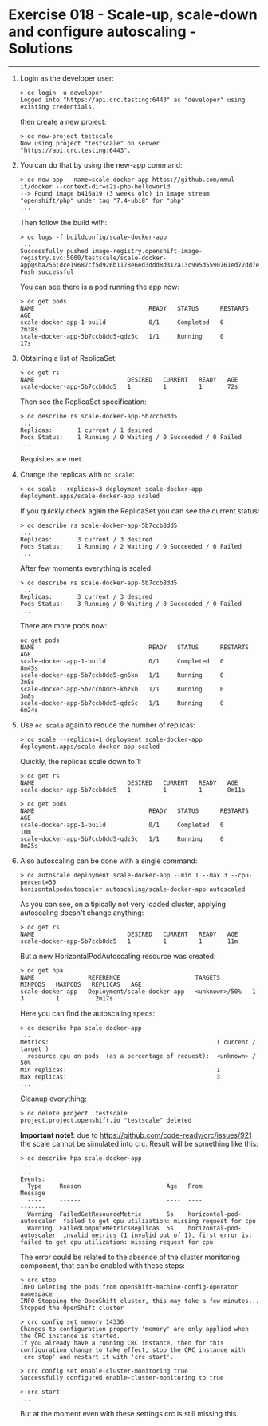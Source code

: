 # Exercise 018 - Scale-up, scale-down and configure autoscaling - Solutions

---

1. Login as the developer user:

   ```console
   > oc login -u developer
   Logged into "https://api.crc.testing:6443" as "developer" using existing credentials.
   ```

   then create a new project:

   ```
   > oc new-project testscale
   Now using project "testscale" on server "https://api.crc.testing:6443".
   ```

2. You can do that by using the new-app command:

   ```console
   > oc new-app --name=scale-docker-app https://github.com/mmul-it/docker --context-dir=s2i-php-helloworld
   --> Found image b416a19 (3 weeks old) in image stream "openshift/php" under tag "7.4-ubi8" for "php"
   ...
   ```

   Then follow the build with:

   ```console
   > oc logs -f buildconfig/scale-docker-app
   ...
   Successfully pushed image-registry.openshift-image-registry.svc:5000/testscale/scale-docker-app@sha256:dce19687cf5d926b1178e6ed3ddd8d312a13c995d5590761ed77dd7e13ea871b
   Push successful
   ```

   You can see there is a pod running the app now:

   ```console
   > oc get pods
   NAME                                READY   STATUS      RESTARTS   AGE
   scale-docker-app-1-build            0/1     Completed   0          2m38s
   scale-docker-app-5b7ccb8dd5-qdz5c   1/1     Running     0          17s
   ```

3. Obtaining a list of ReplicaSet:

   ```console
   > oc get rs
   NAME                          DESIRED   CURRENT   READY   AGE
   scale-docker-app-5b7ccb8dd5   1         1         1       72s
   ```

   Then see the ReplicaSet specification:

   ```console
   > oc describe rs scale-docker-app-5b7ccb8dd5
   ...
   Replicas:       1 current / 1 desired
   Pods Status:    1 Running / 0 Waiting / 0 Succeeded / 0 Failed
   ...
   ```

   Requisites are met.

4. Change the replicas with ```oc scale```:

   ```console
   > oc scale --replicas=3 deployment scale-docker-app
   deployment.apps/scale-docker-app scaled
   ```

   If you quickly check again the ReplicaSet you can see the current status:

   ```console
   > oc describe rs scale-docker-app-5b7ccb8dd5
   ...
   Replicas:       3 current / 3 desired
   Pods Status:    1 Running / 2 Waiting / 0 Succeeded / 0 Failed
   ...
   ```

   After few moments everything is scaled:

   ```console
   > oc describe rs scale-docker-app-5b7ccb8dd5
   ...
   Replicas:       3 current / 3 desired
   Pods Status:    3 Running / 0 Waiting / 0 Succeeded / 0 Failed
   ...
   ```

   There are more pods now:

   ```console
   oc get pods
   NAME                                READY   STATUS      RESTARTS   AGE
   scale-docker-app-1-build            0/1     Completed   0          8m45s
   scale-docker-app-5b7ccb8dd5-gn6kn   1/1     Running     0          3m8s
   scale-docker-app-5b7ccb8dd5-khzkh   1/1     Running     0          3m8s
   scale-docker-app-5b7ccb8dd5-qdz5c   1/1     Running     0          6m24s
   ```

5. Use ```oc scale``` again to reduce the number of replicas:

   ```console
   > oc scale --replicas=1 deployment scale-docker-app
   deployment.apps/scale-docker-app scaled
   ```

   Quickly, the replicas scale down to 1:

   ```console
   > oc get rs
   NAME                          DESIRED   CURRENT   READY   AGE
   scale-docker-app-5b7ccb8dd5   1         1         1       8m11s

   > oc get pods
   NAME                                READY   STATUS      RESTARTS   AGE
   scale-docker-app-1-build            0/1     Completed   0          10m
   scale-docker-app-5b7ccb8dd5-qdz5c   1/1     Running     0          8m25s
   ```

6. Also autoscaling can be done with a single command:

   ```console
   > oc autoscale deployment scale-docker-app --min 1 --max 3 --cpu-percent=50
   horizontalpodautoscaler.autoscaling/scale-docker-app autoscaled
   ```

   As you can see, on a tipically not very loaded cluster, applying autoscaling
   doesn't change anything:

   ```console
   > oc get rs
   NAME                          DESIRED   CURRENT   READY   AGE
   scale-docker-app-5b7ccb8dd5   1         1         1       11m
   ```

   But a new HorizontalPodAutoscaling resource was created:

   ```console
   > oc get hpa
   NAME               REFERENCE                     TARGETS         MINPODS   MAXPODS   REPLICAS   AGE
   scale-docker-app   Deployment/scale-docker-app   <unknown>/50%   1         3         1          2m17s
   ```

   Here you can find the autoscaling specs:

   ```console
   > oc describe hpa scale-docker-app
   ...
   Metrics:                                               ( current / target )
     resource cpu on pods  (as a percentage of request):  <unknown> / 50%
   Min replicas:                                          1
   Max replicas:                                          3
   ...
   ```

   Cleanup everything:

   ```console
   > oc delete project  testscale
   project.project.openshift.io "testscale" deleted
   ```

   **Important note!**: due to https://github.com/code-ready/crc/issues/921 the
   scale cannot be simulated into crc.
   Result will be something like this:

   ```console
   > oc describe hpa scale-docker-app
   ...
   ...
   Events:
     Type     Reason                        Age   From                       Message
     ----     ------                        ----  ----                       -------
     Warning  FailedGetResourceMetric       5s    horizontal-pod-autoscaler  failed to get cpu utilization: missing request for cpu
     Warning  FailedComputeMetricsReplicas  5s    horizontal-pod-autoscaler  invalid metrics (1 invalid out of 1), first error is: failed to get cpu utilization: missing request for cpu
   ```

   The error could be related to the absence of the cluster monitoring
   component, that can be enabled with these steps:

   ```console
   > crc stop
   INFO Deleting the pods from openshift-machine-config-operator namespace 
   INFO Stopping the OpenShift cluster, this may take a few minutes... 
   Stopped the OpenShift cluster

   > crc config set memory 14336   
   Changes to configuration property 'memory' are only applied when the CRC instance is started.
   If you already have a running CRC instance, then for this configuration change to take effect, stop the CRC instance with 'crc stop' and restart it with 'crc start'.

   > crc config set enable-cluster-monitoring true
   Successfully configured enable-cluster-monitoring to true

   > crc start
   ...
   ```

   But at the moment even with these settings crc is still missing this.
